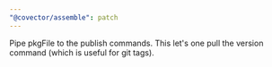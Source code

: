```yaml
---
"@covector/assemble": patch
---
```


Pipe pkgFile to the publish commands. This let's one pull the version command (which is useful for git tags).
